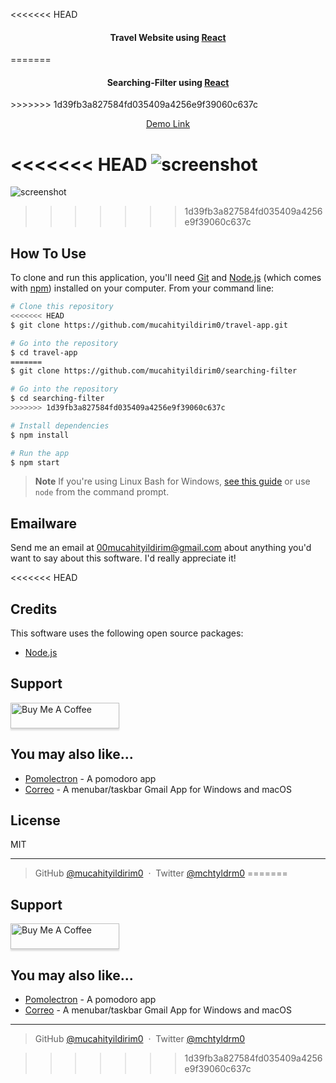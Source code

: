 <<<<<<< HEAD
<h4 align="center">Travel Website using <a href="https://reactjs.org/" target="_blank">React</a></h4>
=======
<h4 align="center">Searching-Filter using <a href="https://reactjs.org/" target="_blank">React</a></h4>
>>>>>>> 1d39fb3a827584fd035409a4256e9f39060c637c

<p align="center">
  <a href="https://statuesque-kelpie-a93c14.netlify.app/">Demo Link</a> 
</p>

<<<<<<< HEAD
![screenshot](https://i.hizliresim.com/g7n9auz.png)
=======
![screenshot](https://i.hizliresim.com/r4vyc2f.png)
>>>>>>> 1d39fb3a827584fd035409a4256e9f39060c637c

## How To Use

To clone and run this application, you'll need [Git](https://git-scm.com) and [Node.js](https://nodejs.org/en/download/) (which comes with [npm](http://npmjs.com)) installed on your computer. From your command line:

```bash
# Clone this repository
<<<<<<< HEAD
$ git clone https://github.com/mucahityildirim0/travel-app.git

# Go into the repository
$ cd travel-app
=======
$ git clone https://github.com/mucahityildirim0/searching-filter

# Go into the repository
$ cd searching-filter
>>>>>>> 1d39fb3a827584fd035409a4256e9f39060c637c

# Install dependencies
$ npm install

# Run the app
$ npm start
```

> **Note**
> If you're using Linux Bash for Windows, [see this guide](https://www.howtogeek.com/261575/how-to-run-graphical-linux-desktop-applications-from-windows-10s-bash-shell/) or use `node` from the command prompt.

## Emailware

Send me an email at <00mucahityildirim@gmail.com> about anything you'd want to say about this software. I'd really appreciate it!

<<<<<<< HEAD
## Credits

This software uses the following open source packages:

- [Node.js](https://reactjs.org/)

## Support

<a href="https://www.buymeacoffee.com/00mucahitya" target="_blank"><img src="https://www.buymeacoffee.com/assets/img/custom_images/purple_img.png" alt="Buy Me A Coffee" style="height: 41px !important;width: 174px !important;box-shadow: 0px 3px 2px 0px rgba(190, 190, 190, 0.5) !important;-webkit-box-shadow: 0px 3px 2px 0px rgba(190, 190, 190, 0.5) !important;" ></a>

## You may also like...

- [Pomolectron](https://github.com/amitmerchant1990/pomolectron) - A pomodoro app
- [Correo](https://github.com/amitmerchant1990/correo) - A menubar/taskbar Gmail App for Windows and macOS

## License

MIT

---

> GitHub [@mucahityildirim0](https://github.com/mucahityildirim0) &nbsp;&middot;&nbsp;
> Twitter [@mchtyldrm0](https://twitter.com/mchtyldrm0)
=======

## Support

<a href="https://www.buymeacoffee.com/00mucahitya" target="_blank"><img src="https://www.buymeacoffee.com/assets/img/custom_images/purple_img.png" alt="Buy Me A Coffee" style="height: 41px !important;width: 174px !important;box-shadow: 0px 3px 2px 0px rgba(190, 190, 190, 0.5) !important;-webkit-box-shadow: 0px 3px 2px 0px rgba(190, 190, 190, 0.5) !important;" ></a>

## You may also like...

- [Pomolectron](https://github.com/amitmerchant1990/pomolectron) - A pomodoro app
- [Correo](https://github.com/amitmerchant1990/correo) - A menubar/taskbar Gmail App for Windows and macOS


---

> GitHub [@mucahityildirim0](https://github.com/mucahityildirim0) &nbsp;&middot;&nbsp;
> Twitter [@mchtyldrm0](https://twitter.com/mchtyldrm0)

>>>>>>> 1d39fb3a827584fd035409a4256e9f39060c637c
